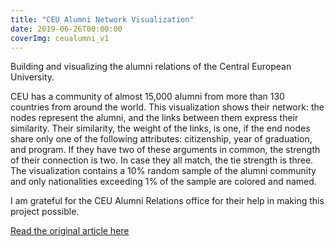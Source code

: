 ```yaml
---
title: "CEU Alumni Network Visualization"
date: 2019-06-26T00:00:00
coverImg: ceualumni_v1
---
```


Building and visualizing the alumni relations of the Central European University.

<!--more-->

CEU has a community of almost 15,000 alumni from more than 130 countries from around the world. This visualization shows their network: the nodes represent the alumni, and the links between them express their similarity. Their similarity, the weight of the links, is one, if the end nodes share only one of the following attributes: citizenship, year of graduation, and program. If they have two of these arguments in common, the strength of their connection is two. In case they all match, the tie strength is three. The visualization contains a 10% random sample of the alumni community and only nationalities exceeding 1% of the sample are colored and named.


I am grateful for the CEU Alumni Relations office for their help in making this project possible.


[Read the original article here](https://networkdatascience.ceu.edu/node/529)

